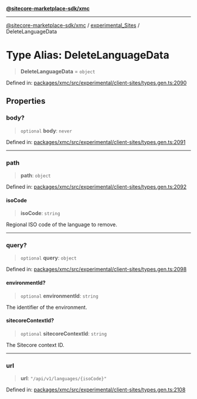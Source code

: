[**@sitecore-marketplace-sdk/xmc**](../../../../README.md)

***

[@sitecore-marketplace-sdk/xmc](../../../../README.md) / [experimental\_Sites](../README.md) / DeleteLanguageData

# Type Alias: DeleteLanguageData

> **DeleteLanguageData** = `object`

Defined in: [packages/xmc/src/experimental/client-sites/types.gen.ts:2090](https://github.com/Sitecore/marketplace-sdk/blob/main/packages/xmc/src/experimental/client-sites/types.gen.ts#L2090)

## Properties

### body?

> `optional` **body**: `never`

Defined in: [packages/xmc/src/experimental/client-sites/types.gen.ts:2091](https://github.com/Sitecore/marketplace-sdk/blob/main/packages/xmc/src/experimental/client-sites/types.gen.ts#L2091)

***

### path

> **path**: `object`

Defined in: [packages/xmc/src/experimental/client-sites/types.gen.ts:2092](https://github.com/Sitecore/marketplace-sdk/blob/main/packages/xmc/src/experimental/client-sites/types.gen.ts#L2092)

#### isoCode

> **isoCode**: `string`

Regional ISO code of the language to remove.

***

### query?

> `optional` **query**: `object`

Defined in: [packages/xmc/src/experimental/client-sites/types.gen.ts:2098](https://github.com/Sitecore/marketplace-sdk/blob/main/packages/xmc/src/experimental/client-sites/types.gen.ts#L2098)

#### environmentId?

> `optional` **environmentId**: `string`

The identifier of the environment.

#### sitecoreContextId?

> `optional` **sitecoreContextId**: `string`

The Sitecore context ID.

***

### url

> **url**: `"/api/v1/languages/{isoCode}"`

Defined in: [packages/xmc/src/experimental/client-sites/types.gen.ts:2108](https://github.com/Sitecore/marketplace-sdk/blob/main/packages/xmc/src/experimental/client-sites/types.gen.ts#L2108)
